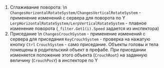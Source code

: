 1. Сглаживание поворота: \n
   `ChangesHorizontalRotateSystem/ChangesVerticalRotateSystem` - применение изменений с сервера для поворота по Y
   `LerpHorizontalRotateSystem/LerpVerticalRotateSystem` - плавное изменение поворота (`_filter.Get1(i).Speed` задается из инспектора)
2. Приседание \n
   `ChangesCrouchSystem` - применение изменений с сервера для приседания
   `KeyCrouchSystem` - проверка на нажатую кнопку `Ctrl`
   `CrouchSystem` - само приседание. Объекты головы и тела помещены в родительский объект в префабе. При приседании изменяется положение этого объекта (`CrouchRoot`) на заданную величину (`CrouchPosY`) в инспекторе по Y
